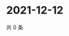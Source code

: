 # 2021-12-12

共 0 条

<!-- BEGIN WEIBO -->
<!-- 最后更新时间 Sun Dec 12 2021 02:13:02 GMT+0800 (China Standard Time) -->

<!-- END WEIBO -->
